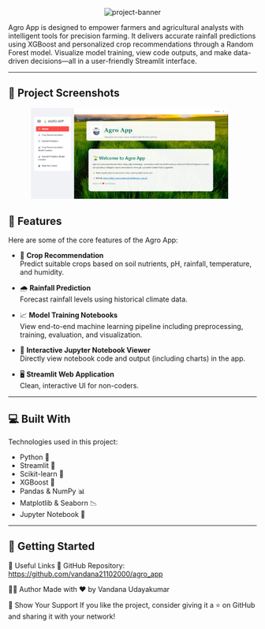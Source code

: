 

<p align="center">
  <img src="https://socialify.git.ci/vandana21102000/agro_app/image?description=1&font=Jost&language=1&name=1&owner=1&pattern=Floating%20Cogs&stargazers=1&theme=Light" alt="project-banner">
</p>



<p id="description">
Agro App is designed to empower farmers and agricultural analysts with intelligent tools for precision farming. It delivers accurate rainfall predictions using XGBoost and personalized crop recommendations through a Random Forest model. Visualize model training, view code outputs, and make data-driven decisions—all in a user-friendly Streamlit interface.
</p>

---

## 📸 Project Screenshots


<p align="center">
  <img src="screenshot.png" alt="Screenshot 1" width="400"/>
  &nbsp;&nbsp;
</p>


## 🧠 Features

Here are some of the core features of the Agro App:

- 🌾 **Crop Recommendation**  
  Predict suitable crops based on soil nutrients, pH, rainfall, temperature, and humidity.

- 🌧️ **Rainfall Prediction**  
  Forecast rainfall levels using historical climate data.

- 📈 **Model Training Notebooks**  
  View end-to-end machine learning pipeline including preprocessing, training, evaluation, and visualization.

- 🧪 **Interactive Jupyter Notebook Viewer**  
  Directly view notebook code and output (including charts) in the app.

- 🖥️ **Streamlit Web Application**  
  Clean, interactive UI for non-coders.

---

## 💻 Built With

Technologies used in this project:

- Python 🐍
- Streamlit 🎈
- Scikit-learn 🤖
- XGBoost 🌿
- Pandas & NumPy 📊
- Matplotlib & Seaborn 📉
- Jupyter Notebook 📓

---

## 🚀 Getting Started

🔗 Useful Links
📂 GitHub Repository: https://github.com/vandana21102000/agro_app

👩‍💻 Author
Made with ❤️ by Vandana Udayakumar


🌟 Show Your Support
If you like the project, consider giving it a ⭐ on GitHub and sharing it with your network!
